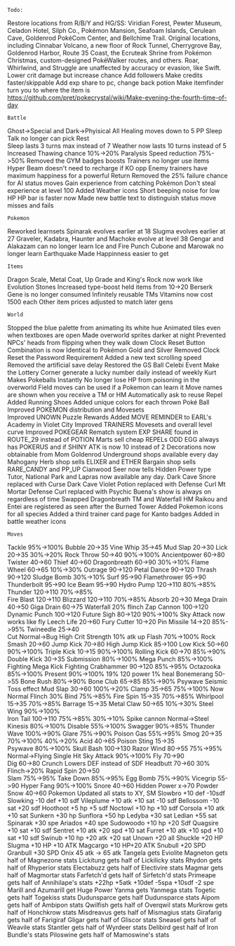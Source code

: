 	Todo:
Restore locations from R/B/Y and HG/SS: Viridian Forest, Pewter Museum, Celadon Hotel, Silph Co., Pokémon Mansion, Seafoam Islands, Cerulean Cave, Goldenrod PokéCom Center, and Bellchime Trail. Original locations, including Cinnabar Volcano, a new floor of Rock Tunnel, Cherrygrove Bay, Goldenrod Harbor, Route 35 Coast, the Ecruteak Shrine from Pokémon Christmas, custom-designed PokéWalker routes, and others.
Roar, Whirlwind, and Struggle are unaffected by accuracy or evasion, like Swift.
Lower crit damage but increase chance
Add followers
Make credits faster/skippable
Add exp share to pc, change back potion
Make itemfinder turn you to where the item is
https://github.com/pret/pokecrystal/wiki/Make-evening-the-fourth-time-of-day

	Battle
Ghost->Special and Dark->Phyisical
All Healing moves down to 5 PP
Sleep Talk no longer can pick Rest	
Sleep lasts 3 turns max instead of 7
Weather now lasts 10 turns instead of 5
Increased Thawing chance 10%->20%
Paralysis Speed reduction 75%->50%
Removed the GYM badges boosts
Trainers no longer use items
Hyper Beam doesn't need to recharge if KO opp
Enemy trainers have maximum happiness for a powerful Return
Removed the 25% failure chance for AI status moves
Gain experience from catching Pokémon
Don't steal experience at level 100
Added Weather icons
Short beeping noise for low HP
HP bar is faster now
Made new battle text to distinguish status move misses and fails

	Pokemon
Reworked learnsets
Spinarak evolves earlier at 18
Slugma evolves earlier at 27
Graveler, Kadabra, Haunter and Machoke evolve at level 38
Gengar and Alakazam can no longer learn Ice and Fire Punch
Cubone and Marowak no longer learn Earthquake
Made Happinness easier to get

	Items
Dragon Scale, Metal Coat, Up Grade and King's Rock now work like Evolution Stones
Increased type-boost held items from 10->20
Berserk Gene is no longer consumed
Infinitely reusable TMs
Vitamins now cost 1500 each
Other item prices adjusted to match later gens

	World
Stopped the blue palette from animating its white hue
Animated tiles even when textboxes are open
Made overworld sprites darker at night
Prevented NPCs' heads from flipping when they walk down
Clock Reset Button Combination is now Identical to Pokémon Gold and Silver
Removed Clock Reset the Password Requirement
Added a new text scrolling speed
Removed the artificial save delay
Restored the GS Ball Celebi Event
Make the Lottery Corner generate a lucky number daily instead of weekly
Kurt Makes Pokeballs Instantly
No longer lose HP from poisoning in the overworld
Field moves can be used if a Pokemon can learn it
Move names are shown when you receive a TM or HM
Automatically ask to reuse Repel
Added Running Shoes
Added unique colors for each thrown Poké Ball	
Improved POKEMON distribution and Movesets	
Improved UNOWN Puzzle Rewards 
Added MOVE REMINDER to EARL's Academy in Violet City
Improved TRAINERS Movesets and overall level curve
Improved POKEGEAR Rematch system
EXP SHARE found in ROUTE_29 instead of POTION
Marts sell cheap REPELs
ODD EGG always has POKERUS and if SHINY ATK is now 10 instead of 2
Decorations now obtainable from Mom
Goldenrod Underground shops available every day
Mahogany Herb shop sells ELIXER and ETHER
Bargain shop sells RARE_CANDY and PP_UP
Cianwood Seer now tells Hidden Power type
Tutor, National Park and Lapras now available any day.
Dark Cave Snore replaced with Curse
Dark Cave Violet Potion replaced with Defense Curl
Mt Mortar Defense Curl replaced with Psychic
Buena's show is always on regardless of time
Swapped Dragonbreath TM and Waterfall HM
Raikou and Entei are registered as seen after the Burned Tower
Added Pokemon icons for all species
Added a third trainer card page for Kanto badges
Added in battle weather icons

	Moves
Tackle 					95%->100%
Bubble 					20->35
Vine Whip  		35->45
Mud Slap 		20->30
Lick 			20->35				30%->20%
Rock Throw		50->40				90%->100%
Ancientpower 	60->80
Twister 		40->60
Thief 			40->60
Dragonbreath 	60->90				30%->10%
Flame Wheel		60->65				10%->30%
Outrage 		90->120
Petal Dance 	90->120
Thrash 			90->120
Sludge Bomb							30%->10%
Surf 			95->90
Flamethrower 	95->90
Thunderbolt 	95->90
Ice Beam 		95->90
Hydro Pump		120->110	80%->85%	
Thunder			120->110	70%->85%	
Fire Blast		120->110
Blizzard		120->110	70%->85%
Absorb			20->30
Mega Drain		40->50
Giga Drain 		60->75
Waterfall 							20% flinch
Zap Cannon 		100->120
Dynamic Punch 	100->120
Future Sigh 	80->120  90%->100%
Sky Attack							now works like fly
Leech Life		20->60
Fury Cutter		10->20
Pin Missile  	14->20   85%->95%
Twineedle		25->40		
Cut								    Normal->Bug High Crit
Strength							10% atk up
Flash					 70%->100%
Rock Smash 		20->60
Jump Kick 		70->80
High Jump Kick  85->100
Low Kick 		50->60	90%->100%
Triple Kick 	10->15	90%->100%
Rolling Kick 	60->70	85%->90%
Double Kick		30->35
Submission		 	  	 80%->100%
Mega Punch				85%->100%		Fighting
Mega Kick								Fighting
Crabhammer 		90->120  85%->95%
Octazooka  				 85%->100%
Present 				 90%->100%	19% 120 power 1% heal
Bonemerang		50->55
Bone Rush 				 80%->90%
Bone Club		65->85   85%->90%
Psywave 							Seismic Toss effect
Mud Slap		30->60				100%->20%
Clamp 			35->65	 75%->100%  Now Normal Flinch 30%
Bind 					 75%->85%
Fire Spin 		15->35   70%->85%
Whirlpool 		15->35   70%->85%
Barrage 		15->35
Metal Claw 		50->65				10%->30%
Steel Wing				 90%->100%			
Iron Tail		100->110 75%->85%   30%->10%
Spike cannon						 Normal->Steel
Kinesis 				80%->100%
Disable 				 55%->100%
Swagger					 90%->85%
Thunder Wave 			 100%->90%
Glare 					 75%->90%
Poison Gas 				 55%->95%
Smog			20->35	 70%->100%   40%->20%
Acid			40->65
Poison Sting	15->35	
Psywave 				 80%->100%
Skull Bash	    100->130
Razor Wind		80->55	 75%->95%	Normal->Flying Single Hit
Sky Attack				 90%->100%
Fly				70->90	 
Dig				60->80
Crunch								Lowers DEF instead of SDF
Headbutt		70->60				30% Flinch->20%
Rapid Spin 		20->50	
Slam					75%->95%
Take Down				85%->95%
Egg Bomb 				75%->90%
Vicegrip		55->90
Hyper Fang				90%->100%
Snore 			40->60
Hidden Power    x->70
Powder Snow		40->60
	Pokemon
Updated all stats to XY, SM
Slowbro		+10 def -10sdf
Slowking	-10 def +10 sdf
Vileplume	+10 atk +10 sat -10 sdf
Bellossom	-10 sat +20 sdf
Hoothoot	+5 hp +5 sdf
Noctowl 	+10 hp +10 sdf
Corsola		+10 atk +10 sat
Sunkern		+30 hp
Sunflora	+50 hp
Ledyba		+30 sat
Ledian		+55 sat
Spinarak	+30 spe
Ariados		+40 spe
Sudowoodo 	+10 hp +20 Sdf
Quagsire 	+10 sat +10 sdf
Sentret		+10 atk +20 spd +10 sat
Furret		+10 atk +10 spd +10 sat +10 sdf
Swinub	 	+10 hp +20 atk +20 sat
Unown 		+20 all
Shuckle		+20 HP
Slugma 		+10 HP +10 ATK
Magcargo	+10 HP+20 ATK
Snubull		+20 SPD
Granbull 	+30 SPD
Onix 45 atk -> 65 atk
Tangela gets Eviolite
Magneton gets half of Magnezone stats
Lickitung gets half of Lickilicky stats
Rhydon gets half of Rhyperior stats
Electabuzz gets half of Electivire stats
Magmar gets half of Magmortar stats
Farfetch'd gets half of Sirfetch'd stats
Primeape gets half of Annihilape's stats +22hp +5atk +10def -5spa +10sdf -2 spe
Marill and Azumarill get Huge Power
Yanma gets Yanmega stats
Togetic gets half Togekiss stats
Dudunsparce gets half Dudunsparce stats
Aipom gets half of Ambipon stats
Qwilfish gets half of Overqwil stats
Murkrow gets half of Honchkrow stats
Misdreavus gets half of Mismagius stats
Girafarig gets half of Farigiraf
Gligar gets half of Gliscor stats
Sneasel gets half of Weavile stats
Stantler gets half of Wyrdeer stats
Delibird gest half of Iron Bundle's stats
Piloswine gets half of Mamoswine's stats
